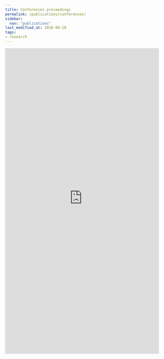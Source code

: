 ```yaml
---
title: Conferences proceedings
permalink: /publications/conferences/
sidebar:
  nav: "publications"
last_modified_at: 2018-09-10
tags:
- research
---
```


<div class="content content-narrow">
<iframe src="https://haltools.archives-ouvertes.fr/Public/afficheRequetePubli.php?struct=Equipe+de+Recherche+sur+les+Processus+Innovatifs&typdoc=('COMM')&CB_auteur=oui&CB_titre=oui&CB_article=oui&langue=Francais&tri_exp=annee_publi&tri_exp2=typdoc&tri_exp3=date_publi&ordre_aff=TA&Fen=Aff&css=../css/VisuCondenseSsCadre.css" frameborder="0" scrolling="auto" width="100%" height="1000px"></iframe>
</div>